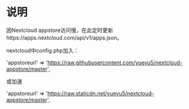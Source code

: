 # 说明
因Nextcloud appstore访问慢，在此定时更新https://apps.nextcloud.com/api/v1/apps.json。

nextcloud中config.php加入：

'appstoreurl' => 'https://raw.githubusercontent.com/yueyu5/nextcloud-appstore/master',

或加速

'appstoreurl' => 'https://raw.staticdn.net/yueyu5/nextcloud-appstore/master',

